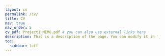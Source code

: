 ```yaml
---
layout: cv
permalink: /cv/
title: CV
nav: true
nav_order: 5
cv_pdf: Project1_MEMO.pdf # you can also use external links here
description: This is a description of the page. You can modify it in '_pages/cv.md'. You can also change or remove the top pdf download button.
toc:
  sidebar: left
---
```

